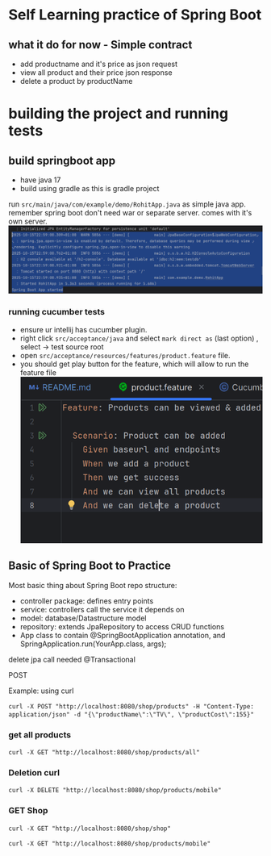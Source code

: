 # Self Learning practice of Spring Boot

## what it do for now - Simple contract
- add productname and it's price as json request
- view all product and their price json response
- delete a product by productName

# building the project and running tests
## build springboot app
- have java 17
- build using gradle as this is gradle project

run `src/main/java/com/example/demo/RohitApp.java` as simple java app. remember spring boot don't need war or separate server. comes with it's own server.
![img.png](img.png)

### running cucumber tests
- ensure ur intellij has cucumber plugin.
- right click `src/acceptance/java` and select `mark direct as` (last option) , select ->  test source root
- open `src/acceptance/resources/features/product.feature` file.
- you should get play button for the feature, which will allow to run the feature file
![img_1.png](img_1.png)

## Basic of Spring Boot to Practice
Most basic thing about Spring Boot repo structure:
- controller package: defines entry points
- service: controllers call the service it depends on
- model: database/Datastructure model
- repository: extends JpaRepository to access CRUD functions
- App class to contain @SpringBootApplication annotation, and  SpringApplication.run(YourApp.class, args);

delete jpa call needed @Transactional

POST

Example: 
using curl

```
curl -X POST "http://localhost:8080/shop/products" -H "Content-Type: application/json" -d "{\"productName\":\"TV\", \"productCost\":155}"
```

### get all products
```
curl -X GET "http://localhost:8080/shop/products/all"
```

### Deletion curl 
```
curl -X DELETE "http://localhost:8080/shop/products/mobile"
```

### GET Shop
```shell
curl -X GET "http://localhost:8080/shop/shop"
```

```shell
curl -X GET "http://localhost:8080/shop/products/mobile"
```
